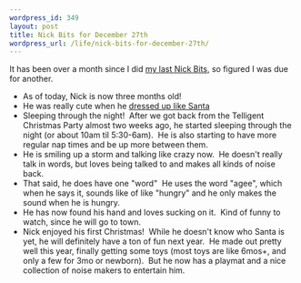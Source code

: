 ```yaml
--- 
wordpress_id: 349
layout: post
title: Nick Bits for December 27th
wordpress_url: /life/nick-bits-for-december-27th/
---
```


<p>It has been over a month since I did <a _tesavedurl="http://qgyen.net/archive/nick-bits-for-november-16th/" href="http://qgyen.net/archive/nick-bits-for-november-16th/">my last Nick Bits</a>, so figured I was due for another.</p>
<ul>
    <li>As of today, Nick is now three months old!</li>
    <li>He was really cute when he <a _tesavedurl="http://photos.qgyen.net/gallery/3958721#229991439" href="http://photos.qgyen.net/gallery/3958721#229991439">dressed up like Santa</a></li>
    <li>Sleeping through the night!&nbsp; After we got back from the Telligent Christmas Party almost two weeks ago, he started sleeping through the night (or about 10am til 5:30-6am).&nbsp; He is also starting to have more regular nap times and be up more between them.</li>
    <li>He is smiling up a storm and talking like crazy now.&nbsp; He doesn't really talk in words, but loves being talked to and makes all kinds of noise back.</li>
    <li>That said, he does have one &quot;word&quot;&nbsp; He uses the word &quot;agee&quot;, which when he says it, sounds like of like &quot;hungry&quot; and he only makes the sound when he is hungry.</li>
    <li>He has now found his hand and loves sucking on it.&nbsp; Kind of funny to watch, since he will go to town.</li>
    <li>Nick enjoyed his first Christmas!&nbsp; While he doesn't know who Santa is yet, he will definitely have a ton of fun next year.&nbsp; He made out pretty well this year, finally getting some toys (most toys are like 6mos+, and only a few for 3mo or newborn).&nbsp; But he now has a playmat and a nice collection of noise makers to entertain him.</li>
</ul>
         
